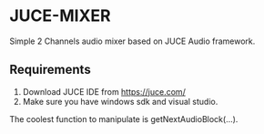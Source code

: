 # JUCE-MIXER
Simple 2 Channels audio mixer based on JUCE Audio framework.

## Requirements
1. Download JUCE IDE from https://juce.com/
2. Make sure you have windows sdk and visual studio.

The coolest function to manipulate is getNextAudioBlock(...).
